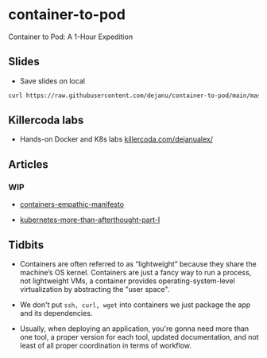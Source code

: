 # container-to-pod
Container to Pod: A 1-Hour Expedition

## Slides

* Save slides on local
```bash
curl https://raw.githubusercontent.com/dejanu/container-to-pod/main/masterclass_slides.key -o masterclass_slides.key
```

## Killercoda labs

* Hands-on Docker and K8s labs [killercoda.com/dejanualex/](https://killercoda.com/dejanualex/)


## Articles
### WIP

* [containers-empathic-manifesto](https://www.linkedin.com/pulse/containers-empathic-manifesto-alexandru-dejanu-1xuzf/)

* [kubernetes-more-than-afterthought-part-I](https://www.linkedin.com/pulse/kubernetes-more-than-afterthought-part-i-alexandru-dejanu-tcc5f/)

## Tidbits

* Containers are often referred to as “lightweight” because they share the machine’s OS kernel. Containers are just a fancy way to run a process, not lightweight VMs, a container provides operating-system-level virtualization by abstracting the "user space".

* We don't put `ssh, curl, wget` into containers we just package the app and its dependencies.

* Usually, when deploying an application, you're gonna need more than one tool, a proper version for each tool, updated documentation, and not least of all proper coordination in terms of workflow.